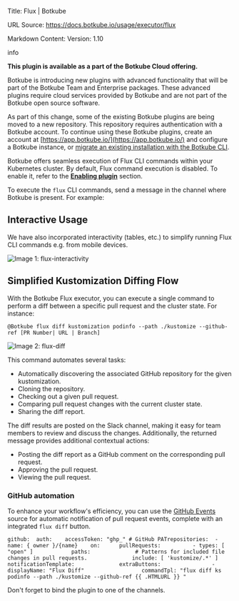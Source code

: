 Title: Flux | Botkube

URL Source: https://docs.botkube.io/usage/executor/flux

Markdown Content:
Version: 1.10

info

**This plugin is available as a part of the Botkube Cloud offering.**

Botkube is introducing new plugins with advanced functionality that will be part of the Botkube Team and Enterprise packages. These advanced plugins require cloud services provided by Botkube and are not part of the Botkube open source software.

As part of this change, some of the existing Botkube plugins are being moved to a new repository. This repository requires authentication with a Botkube account. To continue using these Botkube plugins, create an account at [https://app.botkube.io/](https://app.botkube.io/) and configure a Botkube instance, or [migrate an existing installation with the Botkube CLI](https://docs.botkube.io/cli/migrating-installation-to-botkube-cloud).

Botkube offers seamless execution of Flux CLI commands within your Kubernetes cluster. By default, Flux command execution is disabled. To enable it, refer to the [**Enabling plugin**](https://docs.botkube.io/configuration/executor/flux#enabling-plugin) section.

To execute the `flux` CLI commands, send a message in the channel where Botkube is present. For example:

Interactive Usage[​](#interactive-usage "Direct link to Interactive Usage")
---------------------------------------------------------------------------

We have also incorporated interactivity (tables, etc.) to simplify running Flux CLI commands e.g. from mobile devices.

![Image 1: flux-interactivity](https://docs.botkube.io/assets/images/flux-interactivity-36eaec2696dd56fe8924ef36f42a7ac1.gif)

Simplified Kustomization Diffing Flow[​](#simplified-kustomization-diffing-flow "Direct link to Simplified Kustomization Diffing Flow")
---------------------------------------------------------------------------------------------------------------------------------------

With the Botkube Flux executor, you can execute a single command to perform a diff between a specific pull request and the cluster state. For instance:

    @Botkube flux diff kustomization podinfo --path ./kustomize --github-ref [PR Number| URL | Branch]

![Image 2: flux-diff](https://docs.botkube.io/assets/images/flux-diff-abdd97d5a1b5dd3b64ecf2c1712fa14d.gif)

This command automates several tasks:

*   Automatically discovering the associated GitHub repository for the given kustomization.
*   Cloning the repository.
*   Checking out a given pull request.
*   Comparing pull request changes with the current cluster state.
*   Sharing the diff report.

The diff results are posted on the Slack channel, making it easy for team members to review and discuss the changes. Additionally, the returned message provides additional contextual actions:

*   Posting the diff report as a GitHub comment on the corresponding pull request.
*   Approving the pull request.
*   Viewing the pull request.

### GitHub automation[​](#github-automation "Direct link to GitHub automation")

To enhance your workflow's efficiency, you can use the [GitHub Events](https://docs.botkube.io/configuration/source/github-events) source for automatic notification of pull request events, complete with an integrated `flux diff` button.

    github:  auth:    accessToken: "ghp_" # GitHub PATrepositories:  - name: { owner }/{name}    on:      pullRequests:          - types: [ "open" ]            paths:              # Patterns for included file changes in pull requests.              include: [ 'kustomize/.*' ]            notificationTemplate:              extraButtons:                - displayName: "Flux Diff"                  commandTpl: "flux diff ks podinfo --path ./kustomize --github-ref {{ .HTMLURL }} "

Don't forget to bind the plugin to one of the channels.
